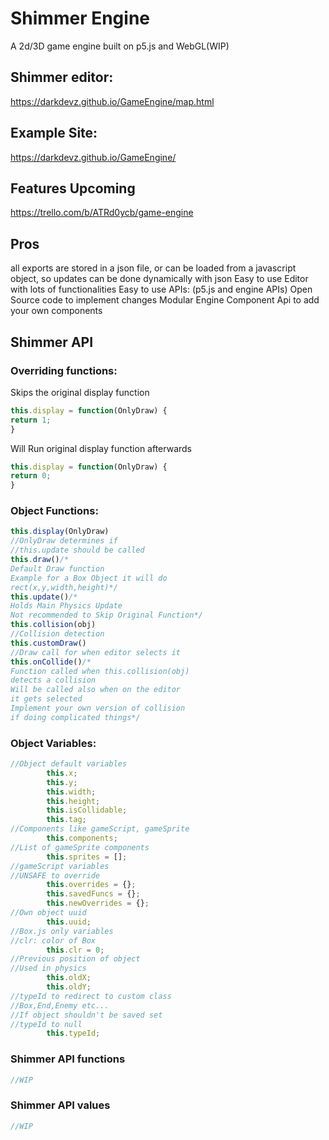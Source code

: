 # Shimmer Engine
A 2d/3D game engine built on p5.js and WebGL(WIP)
## Shimmer editor:
https://darkdevz.github.io/GameEngine/map.html
## Example Site:
https://darkdevz.github.io/GameEngine/
## Features Upcoming
https://trello.com/b/ATRd0ycb/game-engine
## Pros
all exports are stored in a json file,
or can be loaded from a javascript object,
so updates can be done dynamically with json
Easy to use Editor with lots of functionalities
Easy to use APIs: (p5.js and engine APIs)
Open Source code to implement changes
Modular Engine
Component Api to add your own components
## Shimmer API
### Overriding functions:
Skips the original display function
```javascript
this.display = function(OnlyDraw) {
return 1;
}
```
Will Run original display function afterwards
```javascript
this.display = function(OnlyDraw) {
return 0;
}
```
### Object Functions:
```javascript
this.display(OnlyDraw)
//OnlyDraw determines if
//this.update should be called
this.draw()/*
Default Draw function
Example for a Box Object it will do
rect(x,y,width,height)*/
this.update()/*
Holds Main Physics Update
Not recommended to Skip Original Function*/
this.collision(obj)
//Collision detection
this.customDraw()
//Draw call for when editor selects it
this.onCollide()/*
Function called when this.collision(obj)
detects a collision
Will be called also when on the editor
it gets selected
Implement your own version of collision 
if doing complicated things*/
```
### Object Variables:
```javascript
//Object default variables
        this.x;
        this.y;
        this.width;
        this.height;
        this.isCollidable;
        this.tag;
//Components like gameScript, gameSprite
        this.components;
//List of gameSprite components
        this.sprites = [];
//gameScript variables
//UNSAFE to override
        this.overrides = {};
        this.savedFuncs = {};
        this.newOverrides = {};
//Own object uuid
        this.uuid;
//Box.js only variables
//clr: color of Box
        this.clr = 0;
//Previous position of object
//Used in physics
        this.oldX;
        this.oldY;
//typeId to redirect to custom class
//Box,End,Enemy etc...
//If object shouldn't be saved set
//typeId to null
        this.typeId;

```
### Shimmer API functions
```javascript
//WIP
```
### Shimmer API values
```javascript
//WIP
```
